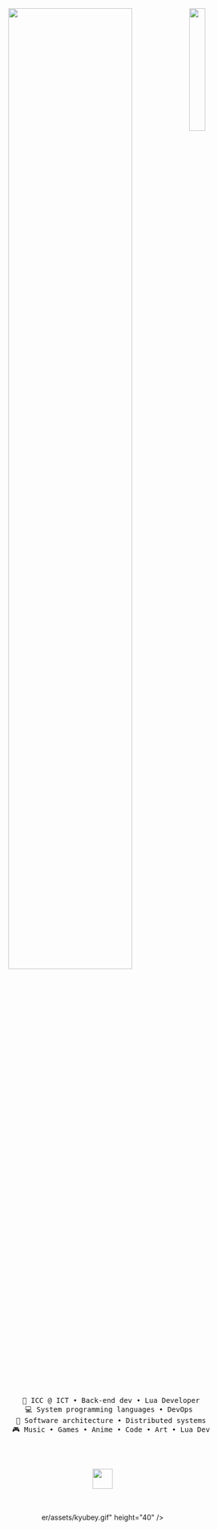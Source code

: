 <div align="center">
<img src="https://github.com/innng/innng/assets/26755058/5e0ce0fb-c544-4f8c-a307-5849165746d0" width="25%" align="right" />
<img src="https://readme-typing-svg.demolab.com?font=Inconsolata&weight=500&size=50&duration=4000&pause=300&color=A7A459&center=true&vCenter=true&multiline=true&repeat=false&random=false&width=1300&height=140&lines=Hello+hello;I'm+Hash%2C+a+lua+developer+and++python dev+nice to meet you+%E2%9C%A9" width="70%" />
<br><br>
<pre>
    💼 ICC @ ICT • Back-end dev • Lua Developer
    💻 System programming languages • DevOps 
    📖 Software architecture • Distributed systems
    🎮 Music • Games • Anime • Code • Art • Lua Dev

</pre>
<br><br>
<img src="https://raw.githubusercontent.com/innng/innng/master/assets/kyubey.gif" height="40" />
<br><br><br>

er/assets/kyubey.gif" height="40" />
<br><br><br>

